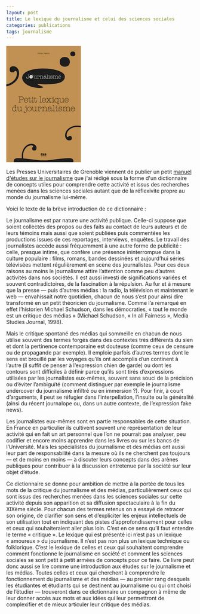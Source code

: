 ```yaml
---
layout: post
title: Le lexique du journalisme et celui des sciences sociales
categories: publications
tags: journalisme
---
```


![](/img/lexique.jpg)

Les Presses Universitaires de Grenoble viennent de publier un petit [manuel d'études sur le journalisme](https://www.pug.fr/produit/1631/9782706142413/Petit%20lexique%20du%20journalisme) que j'ai rédigé sous la forme d'un dictionnaire de concepts utiles pour comprendre cette activité et issus des recherches menées dans les sciences sociales autant que de la réflexivite propre au monde du journalisme lui-même.

Voici le texte de la brève introduction de ce dictionnaire :

Le journalisme est par nature une activité publique. Celle-ci suppose que soient collectés des propos ou des faits au contact de leurs auteurs et de leurs témoins mais aussi que soient publiées puis commentées les productions issues de ces reportages, interviews, enquêtes. Le travail des journalistes accède aussi fréquemment à une autre forme de publicité : celle, presque intime, que confère une présence ininterrompue dans la culture populaire : films, romans, bandes dessinées et aujourd’hui séries télévisées mettent régulièrement en scène des journalistes. Pour ces deux raisons au moins le journalisme attire l’attention comme peu d’autres activités dans nos sociétés. Il est aussi investi de significations variées et souvent contradictoires, de la fascination à la répulsion. Au fur et à mesure que la presse — puis d’autres médias : la radio, la télévision et maintenant le web — envahissait notre quotidien, chacun de nous s’est pour ainsi dire transformé en un petit théoricien du journalisme. Comme l’a remarqué en effet l’historien Michael Schudson, dans les démocraties, « tout le monde est un critique des médias » (Michael Schudson, « In all Fairness », Media Studies Journal, 1998).

Mais le critique spontané des médias qui sommeille en chacun de nous utilise souvent des termes forgés dans des contextes très différents du sien et dont la pertinence contemporaine est douteuse (comme ceux de censure ou de propagande par exemple). Il emploie parfois d’autres termes dont le sens est brouillé par les voyages qu’ils ont accomplis d’un continent à l’autre (il suffit de penser à l’expression chien de garde) ou dont les contours sont difficiles à définir parce qu’ils sont tirés d’expressions utilisées par les journalistes eux-mêmes, souvent sans souci de la précision ou d’éviter l’ambiguïté (comment distinguer par exemple le journalisme undercover du journalisme infiltré ou en immersion ?). Pour finir, à court d’arguments, il peut se réfugier dans l’interpellation, l’insulte ou la généralité (ainsi du récent journalope ou, dans un autre contexte, de l’expression fake news).

Les journalistes eux-mêmes sont en partie responsables de cette situation. En France en particulier ils cultivent souvent une représentation de leur activité qui en fait un art personnel que l’on ne pourrait pas analyser, peu codifier et encore moins apprendre dans les livres ou sur les bancs de l’Université. Mais les spécialistes du journalisme et des médias ont aussi leur part de responsabilité dans la mesure où ils ne cherchent pas toujours — et de moins en moins — à discuter leurs concepts dans des arènes publiques pour contribuer à la discussion entretenue par la société sur leur objet d’étude.

Ce dictionnaire se donne pour ambition de mettre à la portée de tous les mots de la critique du journalisme et des médias, particulièrement ceux qui sont issus des recherches menées dans les sciences sociales sur cette activité depuis son apparition et sa diffusion spectaculaire à la fin du XIXème siècle. Pour chacun des termes retenus on a essayé de retracer son origine, de clarifier son sens et d’expliciter les enjeux intellectuels de son utilisation tout en indiquant des pistes d’approfondissement pour celles et ceux qui souhaiteraient aller plus loin. C’est en ce sens qu’il faut entendre le terme « critique ». Le lexique qui est présenté ici n’est pas un lexique « amoureux » du journalisme. Il n’est pas non plus un lexique technique ou folklorique. C’est le lexique de celles et ceux qui souhaitent comprendre comment fonctionne le journalisme en société et comment les sciences sociales se sont petit à petit armées de concepts pour ce faire. Ce livre peut donc aussi se lire comme une introduction aux études sur le journalisme et les médias. Toutes celles et ceux qui cherchent à comprendre le fonctionnement du journalisme et des médias — au premier rang desquels les étudiantes et étudiants qui se destinent au journalisme ou qui ont choisi de l’étudier — trouveront dans ce dictionnaire un compagnon à même de leur donner accès aux mots et aux idées qui leur permettront de complexifier et de mieux articuler leur critique des médias.
